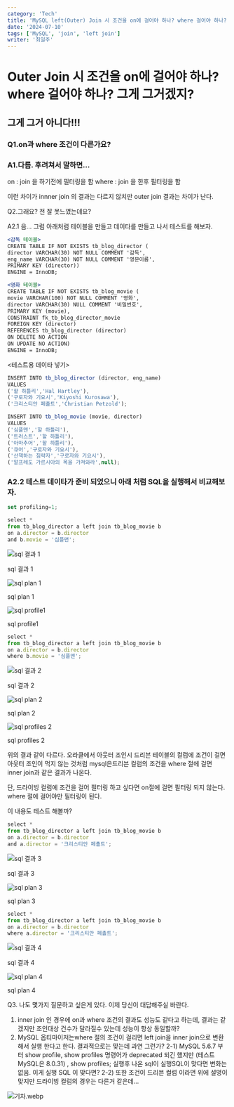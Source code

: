 ```yaml
---
category: 'Tech'
title: 'MySQL left(Outer) Join 시 조건을 on에 걸어야 하나? where 걸어야 하나? 그게 그거겠지?'
date: '2024-07-10'
tags: ['MySQL', 'join', 'left join']
writer: '최일주'
---
```


# Outer Join 시 조건을 on에 걸어야 하나? where 걸어야 하나? 그게 그거겠지?

## 그게 그거 아니다!!!

### Q1.on과 where 조건이 다른가요?

### A1.다름. 후려쳐서 말하면...
on : join 을 하기전에 필터링을 함
where : join 을 한후 필터링을 함

이런 차이가 innner join 의 결과는 다르지 않치만 outer join 결과는 차이가 난다.

Q2.그래요? 전 잘 못느꼈는데요?

A2.1 음... 그럼 아래처럼 테이블을 만들고 데이타를 만들고 나서 테스트를 해보자.

```jsx
<감독 테이블>
CREATE TABLE IF NOT EXISTS tb_blog_director (
director VARCHAR(30) NOT NULL COMMENT '감독',
eng_name VARCHAR(30) NOT NULL COMMENT '영문이름',
PRIMARY KEY (director))
ENGINE = InnoDB;
```

```jsx
<영화 테이블>
CREATE TABLE IF NOT EXISTS tb_blog_movie (
movie VARCHAR(100) NOT NULL COMMENT '영화',
director VARCHAR(30) NULL COMMENT '비밀번호',
PRIMARY KEY (movie),
CONSTRAINT fk_tb_blog_director_movie
FOREIGN KEY (director)
REFERENCES tb_blog_director (director)
ON DELETE NO ACTION
ON UPDATE NO ACTION)
ENGINE = InnoDB;
```

<테스트용 데이타 넣기>

```jsx
INSERT INTO tb_blog_director (director, eng_name)
VALUES
('할 하틀리','Hal Hartley'),
('구로자와 기요시','Kiyoshi Kurosawa'),
('크리스티안 페촐트','Christian Petzold');
```

```jsx
INSERT INTO tb_blog_movie (movie, director)
VALUES
('심플맨','할 하틀리'),
('트러스트','할 하틀리'),
('아마추어','할 하틀리'),
('큐어','구로자와 기요시'),
('산책하는 침략자','구로자와 기요시'),
('알프레도 가르시아의 목을 가져와라',null);
```

### A2.2 테스트 데이타가 준비 되었으니 아래 처럼 SQL을 실행해서 비교해보자.

```jsx
set profiling=1;
```

```jsx
select *
from tb_blog_director a left join tb_blog_movie b
on a.director = b.director
and b.movie = '심플맨';
```

![sql 결과 1](images/%EC%9D%B4%EB%AF%B8%EC%A7%80%EA%B2%B0%EA%B3%BC1.png)

sql 결과 1                                  

![sql plan 1](images/%EC%9D%B4%EB%AF%B8%EC%A7%80%ED%94%8C%EB%9E%9C1.png)

sql plan 1

![sql profile1](images/%EC%9D%B4%EB%AF%B8%EC%A7%80%ED%94%84%EB%A1%9C%ED%8C%8C%EC%9D%BC1.png)

sql profile1

```jsx
select *
from tb_blog_director a left join tb_blog_movie b
on a.director = b.director
where b.movie = '심플맨';
```

![sql 결과 2](images/%EC%9D%B4%EB%AF%B8%EC%A7%80%EA%B2%B0%EA%B3%BC2.png)

sql 결과 2

![sql plan 2](images/%EC%9D%B4%EB%AF%B8%EC%A7%80%ED%94%8C%EB%9E%9C2.png)

sql plan 2

![sql profiles 2](images/%EC%9D%B4%EB%AF%B8%EC%A7%80%ED%94%84%EB%A1%9C%ED%8C%8C%EC%9D%BC2.png)

sql profiles 2

위의 결과 같이 다르다.
오라클에서 아웃터 조인시 드리븐 테이블의 컬럼에 조건이 걸면 아웃터 조인이 먹지 않는 것처럼
mysql은드리븐 컬럼의 조건을  where 절에 걸면 inner join과 같은 결과가 나온다.

단, 드라이빙 컬럼에 조건을 걸어 필터링 하고 싶다면 on절에 걸면 필터링 되지 않는다.
where 절에 걸어야만 필터링이 된다.

이 내용도 테스트 해볼까?

```jsx
select *
from tb_blog_director a left join tb_blog_movie b
on a.director = b.director
and a.director = '크리스티안 페촐트';
```

![sql 결과 3](images/%EC%9D%B4%EB%AF%B8%EC%A7%80%EA%B2%B0%EA%B3%BC3.png)

sql 결과 3

                                                                                                 

![sql plan 3](images/%EC%9D%B4%EB%AF%B8%EC%A7%80%ED%94%8C%EB%9E%9C3.png)

sql plan 3

                                                                         

```jsx
select *
from tb_blog_director a left join tb_blog_movie b
on a.director = b.director
where a.director = '크리스티안 페촐트';
```

![sql 결과 4](images/%EC%9D%B4%EB%AF%B8%EC%A7%80%EA%B2%B0%EA%B3%BC4.png)

sql 결과 4

                                                                                                        

![sql plan 4](images/%EC%9D%B4%EB%AF%B8%EC%A7%80%ED%94%8C%EB%9E%9C4.png)

sql plan 4

    

Q3. 나도 몇가지 질문하고 싶은게 있다. 이제 당신이 대답해주실 바란다.

1. inner join 인 경우에 on과 where 조건의 결과도 성능도 같다고 하는데, 결과는 같겠지만 조인대상 건수가 달라질수 있는데 성능이 항상 동일할까?
2. MySQL 옵티마이저는where 절의 조건이 걸리면 left join을 inner join으로 변환해서 실행 한다고 한다. 결과적으로는 맞는데 과연 그런가?
2-1) MySQL 5.6.7 부터 show profile, show profiles 명령어가 deprecated 되긴 했지만 (테스트 MySQL은 8.0.31) , show profiles; 실행후 나온 sql이 실행SQL이
맞다면 변화는 없음. 이게 실행 SQL 이 맞다면?
2-2) 또한 조건이 드리븐 컬럼 이라면 위에 설명이 맞지만 드라이빙 컬럼의 경우는 다른거 같은데...

![기차.webp](images/%EA%B8%B0%EC%B0%A8.webp)